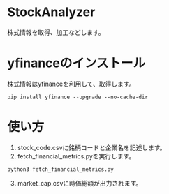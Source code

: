 # StockAnalyzer
株式情報を取得、加工などします。

# yfinanceのインストール
株式情報は[yfinance](https://pypi.org/project/yfinance/)を利用して、取得します。
```
pip install yfinance --upgrade --no-cache-dir
```
# 使い方
1. stock_code.csvに銘柄コードと企業名を記述します。
2. fetch_financial_metrics.pyを実行します。
```
python3 fetch_financial_metrics.py
```
3. market_cap.csvに時価総額が出力されます。


